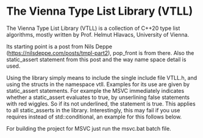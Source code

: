 # The Vienna Type List Library (VTLL)
The Vienna Type List Library (VTLL) is a collection of C++20 type list algorithms, mostly written by Prof. Helmut Hlavacs, University of Vienna.

Its starting point is a post from Nils Deppe (https://nilsdeppe.com/posts/tmpl-part2), pop_front is from there. Also the static_assert statement from this post and the way name space detail is used.

Using the library simply means to include the single include file VTLL.h, and using the structs in the namespace vtll. Examples for its use are given by static_assert statements. For example the MSVC immediately indicates whether a static_assert evaluates to true, by unserlining false statements with red wiggles. So if its not underlined, the statement is true. This applies to all static_asserts in the library. Interestingly, this may fail if  you use requires instead of std::conditional, an example for this follows below.

For building the project for MSVC just run the msvc.bat batch file.

